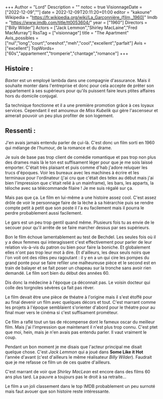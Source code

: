 +++
Author = "Lord"
Description = ""
notoc = true
VisionnageDate = ["2022-12-09",""]
date = 2022-12-09T20:11:20+01:00
editor = "kakoune"
Wikipedia = "https://fr.wikipedia.org/wiki/La_Garçonnière_(film,_1960)"
Imdb = "https://www.imdb.com/title/tt0053604/"
year = ["1960"]
Directors = ["Billy Wilder"]
Actors = ["Jack Lemmon","Shirley MacLaine","Fred MacMurray"]
RssTag = ["visionnage"]
title = "The Apartment"
Avis_possibles = ["nul","long","court","oneshot","meh","cool","excellent","parfait"]
Avis = ["excellent"]
TopWords=["60s","appartement","tromperie","chantage","romance"]
+++
## Histoire :
*Baxter* est un employé lambda dans une compagnie d'assurance.
Mais il souhaite monter dans l'entreprise et donc pour cela accepte de prêter son appartement à ses supérieurs pour qu'ils puissent faire leurs ptites affaires hors du domicile conjugal.

Sa technique fonctionne et il a une première promotion grâce à ces loyaux services.
Cependant il est amoureux de *Miss Kubelik* qui gère l'ascenseur et aimerait pouvoir un peu plus profiter de son logement.

## Ressenti :
J'en avais jamais entendu parler de çui-là.
C'est donc un film sorti en 1960 qui mélange de l'humour, de la romance et du drame.

Je suis de base pas trop client de comédie romantique et pas trop non plus des drames mais là le ton est suffisament léger pour que je me sois laissé emporter.
C'était très plaisant et puis comme d'hab j'adore reluquer les trucs d'époques.
Voir les bureaux avec les machines à écrire et les terminaux pour l'ordinateur (j'ai cru que c'était des telex au début mais j'ai bien l'impression que c'était relié à un mainframe), les bars, les apparts, la téloche avec sa télécommande filaire !
Je me suis régalé sur ça.

Mais pas que ça.
Le film en lui-même a une histoire assez cool.
C'est assez drôle de voir le personnage faire de la lèche à sa hiérarchie puis se rendre compte petit à petit que son poste il l'a eu facilement mais il pourra le perdre probablement aussi facilement.

Le gars est un peu trop gentil quand même.
Plusieurs fois tu as envie de le secouer pour qu'il arrête de se faire marcher dessus par ses supérieurs.

Bon le film échoue lamentablement au test de Bechdel.
Les seules fois où il y a deux femmes qui interagissent c'est effectivement pour parler de leur relation vis-à-vis du patron ou bien pour faire la boniche.
Et globalement elles n'ont pas trop leur mot à dire.
Et d'ailleurs, les deux seuls noirs que l'on voit ont des rôles peu ragoutant : il y en a un qui cire les pompes du grand ponte pour se faire refiler une malheureuse pièce et le second est en train de balayer et se fait poser un chapeau sur la tronche sans avoir rien demandé.
Le film sort bien du début des années 60.

Dis donc la médecine à l'époque ça déconnait pas.
Le voisin docteur qui colle des torgnoles sévères ça fait pas rêver.

Le film devait être une pièce de théatre à l'origine mais il s'est étoffé pour au final devenir un film avec quelques décors et tout.
C'est marrant comme les projets à l'époque semblaient s'orienter d'abord pour le théatre pour au final muer vers le cinéma si c'est suffisament prométeur.

Ce film a raflé tout un tas de récompense dont le fameux oscar du meilleur film.
Mais j'ai l'impression que maintenant il n'est plus trop connu.
C'est ptet que moi, hein, mais je n'en avais pas entendu parler.
Il vaut vraiment le coup.

Pendant un bon moment je me disais que l'acteur principal me disait quelque chose.
C'est *Jack Lemmon* qui a joué dans **Some Like it Hot** l'année d'avant (c'est d'ailleurs le même réalisateur *Billy Wilder*).
Faudrait que je me refasse ce film un de ces quatre d'ailleurs.

C'est marrant de voir que *Shirley MacLean* est encore dans des films 60 ans plus tard.
La pauvre a toujours pas le droit à sa retraite…

Le film a un joli classement dans le top IMDB probablement un peu surnoté mais faut avouer que son histoire reste intéressante.

